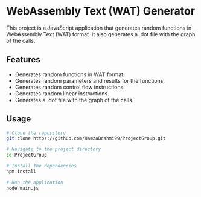 # WebAssembly Text (WAT) Generator

This project is a JavaScript application that generates random functions in WebAssembly Text (WAT) format. It also generates a .dot file with the graph of the calls.

## Features

- Generates random functions in WAT format.
- Generates random parameters and results for the functions.
- Generates random control flow instructions.
- Generates random linear instructions.
- Generates a .dot file with the graph of the calls.

## Usage

```bash
# Clone the repository
git clone https://github.com/HamzaBrahmi99/ProjectGroup.git

# Navigate to the project directory
cd ProjectGroup

# Install the dependencies
npm install

# Run the application
node main.js
